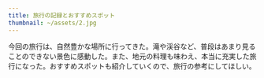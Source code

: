 ```yaml
---
title: 旅行の記録とおすすめスポット
thumbnail: ~/assets/2.jpg
---
```


今回の旅行は、自然豊かな場所に行ってきた。滝や渓谷など、普段はあまり見ることのできない景色に感動した。また、地元の料理も味わえ、本当に充実した旅行になった。おすすめスポットも紹介していくので、旅行の参考にしてほしい。

